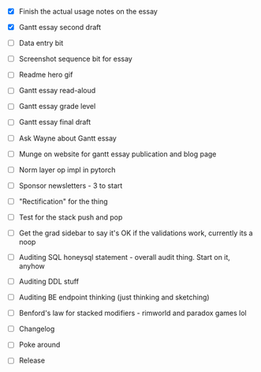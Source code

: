 
- [x] Finish the actual usage notes on the essay
- [x] Gantt essay second draft
- [ ] Data entry bit
- [ ] Screenshot sequence bit for essay
- [ ] Readme hero gif
- [ ] Gantt essay read-aloud
- [ ] Gantt essay grade level
- [ ] Gantt essay final draft
- [ ] Ask Wayne about Gantt essay
- [ ] Munge on website for gantt essay publication and blog page

- [ ] Norm layer op impl in pytorch
- [ ] Sponsor newsletters - 3 to start
- [ ] "Rectification" for the thing

- [ ] Test for the stack push and pop
- [ ] Get the grad sidebar to say it's OK if the validations work, currently its a noop
- [ ] Auditing SQL honeysql statement - overall audit thing. Start on it, anyhow
- [ ] Auditing DDL stuff

- [ ] Auditing BE endpoint thinking (just thinking and sketching)
- [ ] Benford's law for stacked modifiers - rimworld and paradox games lol
- [ ] Changelog
- [ ] Poke around
- [ ] Release
